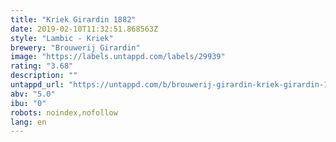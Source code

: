 ```yaml
---
title: "Kriek Girardin 1882"
date: 2019-02-10T11:32:51.868563Z
style: "Lambic - Kriek"
brewery: "Brouwerij Girardin"
image: "https://labels.untappd.com/labels/29939"
rating: "3.68"
description: ""
untappd_url: "https://untappd.com/b/brouwerij-girardin-kriek-girardin-1882/29939"
abv: "5.0"
ibu: "0"
robots: noindex,nofollow
lang: en
---
```


